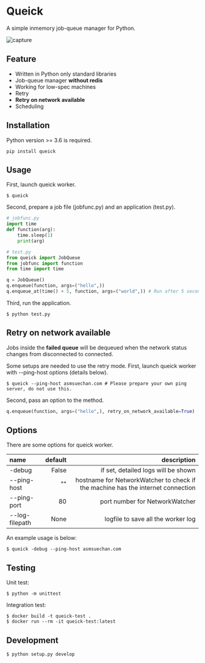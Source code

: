 # Queick
A simple inmemory job-queue manager for Python.

![capture](/capture.gif)

## Feature
* Written in Python only standard libraries
* Job-queue manager **without redis**
* Working for low-spec machines
* Retry
* **Retry on network available**
* Scheduling

## Installation
Python version >= 3.6 is required.

```
pip install queick
```

## Usage
First, launch queick worker.

```
$ queick
```

Second, prepare a job file (jobfunc.py) and an application (test.py).

```python
# jobfunc.py
import time
def function(arg):
    time.sleep(1)
    print(arg)

# test.py
from queick import JobQueue
from jobfunc import function
from time import time

q = JobQueue()
q.enqueue(function, args=("hello",))
q.enqueue_at(time() + 5, function, args=("world",)) # Run after 5 seconds
```

Third, run the application.

```
$ python test.py
```

## Retry on network available
Jobs inside the **failed queue** will be dequeued when the network status changes from disconnected to connected.

Some setups are needed to use the retry mode. First, launch queick worker with --ping-host options (details below).

```
$ queick --ping-host asmsuechan.com # Please prepare your own ping server, do not use this.
```

Second, pass an option to the method.

```python
q.enqueue(function, args=("hello",), retry_on_network_available=True)
```

## Options
There are some options for queick worker.

|name|default|description|
|:-|-:|-:|
|-debug|False|if set, detailed logs will be shown|
|--ping-host <HOST>|""|hostname for NetworkWatcher to check if the machine has the internet connection|
|--ping-port <PORT>|80|port number for NetworkWatcher|
|--log-filepath <filepath>|None|logfile to save all the worker log|

An example usage is below:

```
$ queick -debug --ping-host asmsuechan.com
```

## Testing
Unit test:

```
$ python -m unittest
```

Integration test:

```
$ docker build -t queick-test .
$ docker run --rm -it queick-test:latest
```

## Development

```
$ python setup.py develop
```

